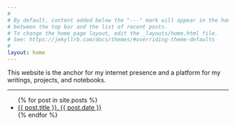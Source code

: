 ```yaml
---
#
# By default, content added below the "---" mark will appear in the home page
# between the top bar and the list of recent posts.
# To change the home page layout, edit the _layouts/home.html file.
# See: https://jekyllrb.com/docs/themes/#overriding-theme-defaults
#
layout: home
---
```


This website is the anchor for my internet presence and a platform for my writings, projects, and notebooks.

---

<ul>
  {% for post in site.posts %}
    <li>
      <a href="{{ post.url }}">{{ post.title }}. {{ post.date }}</a>
    </li>
  {% endfor %}
</ul>